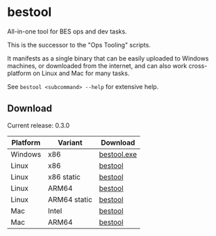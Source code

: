 # bestool

All-in-one tool for BES ops and dev tasks.

This is the successor to the "Ops Tooling" scripts.

It manifests as a single binary that can be easily uploaded to Windows machines, or downloaded from the internet, and can also work cross-platform on Linux and Mac for many tasks.

See `bestool <subcommand> --help` for extensive help.

## Download

Current release: 0.3.0

| Platform | Variant | Download |
| -------- | ------- | -------- |
| Windows | x86 | [bestool.exe](https://tools.ops.tamanu.io/bestool/0.3.0/x86_64-pc-windows-msvc/bestool.exe) |
| Linux | x86 | [bestool](https://tools.ops.tamanu.io/bestool/0.3.0/x86_64-unknown-linux-gnu/bestool) |
| Linux | x86 static | [bestool](https://tools.ops.tamanu.io/bestool/0.3.0/x86_64-unknown-linux-musl/bestool) |
| Linux | ARM64 | [bestool](https://tools.ops.tamanu.io/bestool/0.3.0/aarch64-unknown-linux-gnu/bestool) |
| Linux | ARM64 static | [bestool](https://tools.ops.tamanu.io/bestool/0.3.0/aarch64-unknown-linux-musl/bestool) |
| Mac | Intel | [bestool](https://tools.ops.tamanu.io/bestool/0.3.0/x86_64-apple-darwin/bestool) |
| Mac | ARM64 | [bestool](https://tools.ops.tamanu.io/bestool/0.3.0/aarch64-apple-darwin/bestool) |
